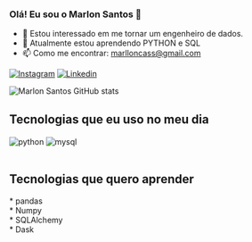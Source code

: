 ### Olá! Eu sou o Marlon Santos 👋

- 👀 Estou interessado em me tornar um engenheiro de dados.
- 🌱 Atualmente estou aprendendo PYTHON e SQL
- 📫 Como me encontrar: marlloncass@gmail.com

[![Instagram](https://img.shields.io/badge/Instagram-E4405F?style=for-the-badge&logo=instagram&logoColor=white)](https://www.instagram.com/mca_santoss/)
[![Linkedin](https://img.shields.io/badge/LinkedIn-0077B5?style=for-the-badge&logo=linkedin&logoColor=white)](https://www.linkedin.com/in/marlloncas/)

![Marlon Santos GitHub stats](https://github-readme-stats.vercel.app/api?username=marlloncas&show_icons=true&theme=tokyonight)

## Tecnologias que eu uso no meu dia

<div style="display: inline_block">
  <img align="center" alt="python" src="https://img.shields.io/badge/Python-14354C?style=for-the-badge&logo=python&logoColor=white" />
  <img align="center" alt="mysql" src="https://img.shields.io/badge/MySQL-00000F?style=for-the-badge&logo=mysql&logoColor=white" />  
    
</div><br/>

## Tecnologias que quero aprender

<div style="display: inline_block">
  * pandas <br>
  * Numpy<br>
  * SQLAlchemy<br>
  * Dask<br>

</div><br/>
